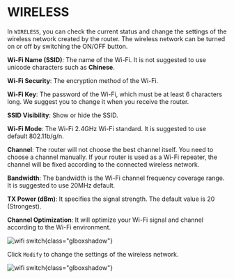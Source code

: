 # WIRELESS

In `WIRELESS`, you can check the current status and change the settings of the wireless network created by the router. The wireless network can be turned on or off by switching the ON/OFF button.


**Wi-Fi Name (SSID)**: The name of the Wi-Fi. It is not suggested to use unicode characters such as **Chinese**.

**Wi-Fi Security**: The encryption method of the Wi-Fi.

**Wi-Fi Key**: The password of the Wi-Fi, which must be at least 6 characters long. We suggest you to change it when you receive the router.

**SSID Visibility**: Show or hide the SSID.

**Wi-Fi Mode**: The Wi-Fi 2.4GHz Wi-Fi standard. It is suggested to use default 802.11b/g/n.

**Channel**: The router will not choose the best channel itself. You need to choose a channel manually. If your router is used as a Wi-Fi repeater, the channel will be fixed according to the connected wireless network.

**Bandwidth**: The bandwidth is the Wi-Fi channel frequency coverage range. It is suggested to use 20MHz default. 

**TX Power (dBm)**: It specifies the signal strength. The default value is 20 (Strongest).

**Channel Optimization**: It will optimize your Wi-Fi signal and channel according to the Wi-Fi environment. 


![wifi switch](https://static.gl-inet.com/docs/en/3/setup/gl-x750/wireless/status.jpg){class="glboxshadow"}



Click `Modify` to change the settings of the wireless network.

![wifi switch](https://static.gl-inet.com/docs/en/3/setup/gl-x750/wireless/setting.jpg){class="glboxshadow"}
